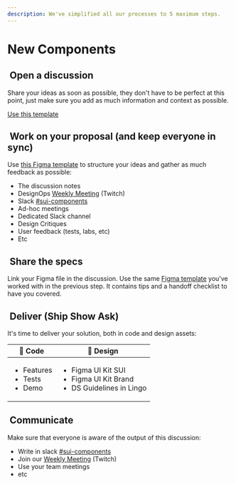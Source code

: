 ```yaml
---
description: We've simplified all our processes to 5 maximum steps.
---
```


# New Components

## <img src="https://raw.githubusercontent.com/turolopezsanabria/design-systems-playbook/master/ASSETS/Badge-Counter-1.png" alt="" data-size="line"> Open a discussion

Share your ideas as soon as possible, they don't have to be perfect at this point, just make sure you add as much information and context as possible.

[Use this template](https://github.com/SUI-Components/sui-components/discussions/2125)

## <img src="https://raw.githubusercontent.com/turolopezsanabria/design-systems-playbook/master/ASSETS/Badge-Counter-2.png" alt="" data-size="line"> Work on your proposal (and keep everyone in sync)

Use [this Figma template](https://www.figma.com/file/gwZ74U8HHbPl3l5vbwHHrO/Template---Specs-for-Components?node-id=706%3A626) to structure your ideas and gather as much feedback as possible:

* The discussion notes
* DesignOps [Weekly Meeting](Weekly-streamings.md) (Twitch)
* Slack [#sui-components](https://adevinta.slack.com/archives/C018Q6WBJ85)
* Ad-hoc meetings
* Dedicated Slack channel
* Design Critiques
* User feedback (tests, labs, etc)
* Etc

## <img src="https://raw.githubusercontent.com/turolopezsanabria/design-systems-playbook/master/ASSETS/Badge-Counter-3.png" alt="" data-size="line"> Share the specs

Link your Figma file in the discussion. Use the same [Figma template](https://www.figma.com/file/gwZ74U8HHbPl3l5vbwHHrO/Template---Specs-for-Components?node-id=706%3A626) you've worked with in the previous step. It contains tips and a handoff checklist to have you covered.

## <img src="https://raw.githubusercontent.com/turolopezsanabria/design-systems-playbook/master/ASSETS/Badge-Counter-4.png" alt="" data-size="line"> Deliver (Ship Show Ask)

It's time to deliver your solution, both in code and design assets:

| 🤖 **Code**                                           | 🦄 **Design**                                                                                |
| ----------------------------------------------------- | -------------------------------------------------------------------------------------------- |
| <ul><li>Features</li><li>Tests</li><li>Demo</li></ul> | <ul><li>Figma UI Kit SUI</li><li>Figma UI Kit Brand</li><li>DS Guidelines in Lingo</li></ul> |

## <img src="https://raw.githubusercontent.com/turolopezsanabria/design-systems-playbook/master/ASSETS/Badge-Counter-5.png" alt="" data-size="line"> Communicate

Make sure that everyone is aware of the output of this discussion:

* Write in slack [#sui-components](https://adevinta.slack.com/archives/C018Q6WBJ85)
* Join our [Weekly Meeting](Weekly-streamings.md) (Twitch)
* Use your team meetings
* etc
